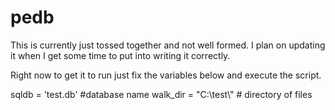 pedb
====

This is currently just tossed together and not well formed. I plan on updating it when I get some time to put into writing it correctly. 

Right now to get it to run just fix the variables below and execute the script.

sqldb = 'test.db' #database name
walk_dir = "C:\\test\\" # directory of files
